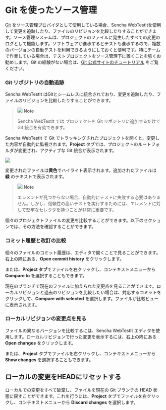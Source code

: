# Git を使ったソース管理

[Git](https://git-scm.com/) をソース管理プロバイダとして使用している場合、Sencha WebTestItを使用して変更を追跡したり、ファイルのリビジョンを比較したりすることができます。ソース管理システムは、プロジェクトのファイルに発生したすべての変更のログとして機能します。ソフトウェアが進歩するとテストも進歩するので、複数のバージョンの自動テストを利用できるようにしておくと便利です。特にチームで作業している場合は、テストプロジェクトをソース管理下に置くことを強くお勧めします。Git の経験がない場合は、[Git 公式サイトのチュートリアル](https://git-scm.com/docs/gittutorial) をご覧ください。

### Git リポジトリの自動追跡

Sencha WebTestIt はGitとシームレスに統合されており、変更を追跡したり、ファイルのリビジョンを比較したりすることができます。

> ![](https://docs.sencha.com/webtestit/guides/images/note-icon.png) **Note**
> 
> Sencha WebTestIt では プロジェクトを Git リポジトリに追加するだけで Git 統合を有効できます。

Sencha WebTestIt で Git でトラッキングされたプロジェクトを開くと、変更した内容が自動的に監視されます。**Project** タブでは、プロジェクトのルートフォルダが変更され、アクティブな Git 統合が表示されます。

![](https://docs.sencha.com/webtestit/guides/images/git-integration.png)

変更されたファイルは**黄色**でハイライト表示されます。追加されたファイルは **緑** のテキストで表示されます。

> ![](https://docs.sencha.com/webtestit/guides/images/note-icon.png) **Note**
> 
> エレメントが見つからない場合、自動的にテストに失敗する必要はありません。しかし、信頼性の高いテストを実行するためには、エレメントに対して堅牢なセレクタを持つことが非常に重要です。

個々のプロジェクトファイルの変更を比較することができます。以下のセクションでは、その方法を確認することができます。

### コミット履歴と改訂の比較

個々のファイルのコミット履歴は、エディタで開くことで見ることができます。右上の隅にある、**Open commit history** をクリックします。

または、**Project タブ**でファイルを右クリックし、コンテキストメニューから **Compare to** を選択することもできます。

現在のブランチで現在のファイルに加えられた変更点を見ることができます。ローカルリビジョンと過去のリビジョンを比較したい場合は、対応するコミットをクリックして、**Compare with selected** を選択します。ファイルが比較ビューに表示されます。

### ローカルリビジョンの変更点を見る

ファイルの異なるバージョンを比較するには、Sencha WebTestIt エディタを使用します。ローカルリビジョンで行った変更を表示するには、右上の隅にある **Open changes** をクリックします。

または、**Project** タブでファイルを右クリックし、コンテキストメニューから **Show changes** を選択することもできます。

## ローカルの変更をHEADにリセットする

ローカルでの変更をすべて破棄し、ファイルを現在の Git ブランチの HEAD 状態に戻すことができます。これを行うには、**Project** タブでファイルを右クリックし、コンテキストメニューから **Discard changes** を選択します。
